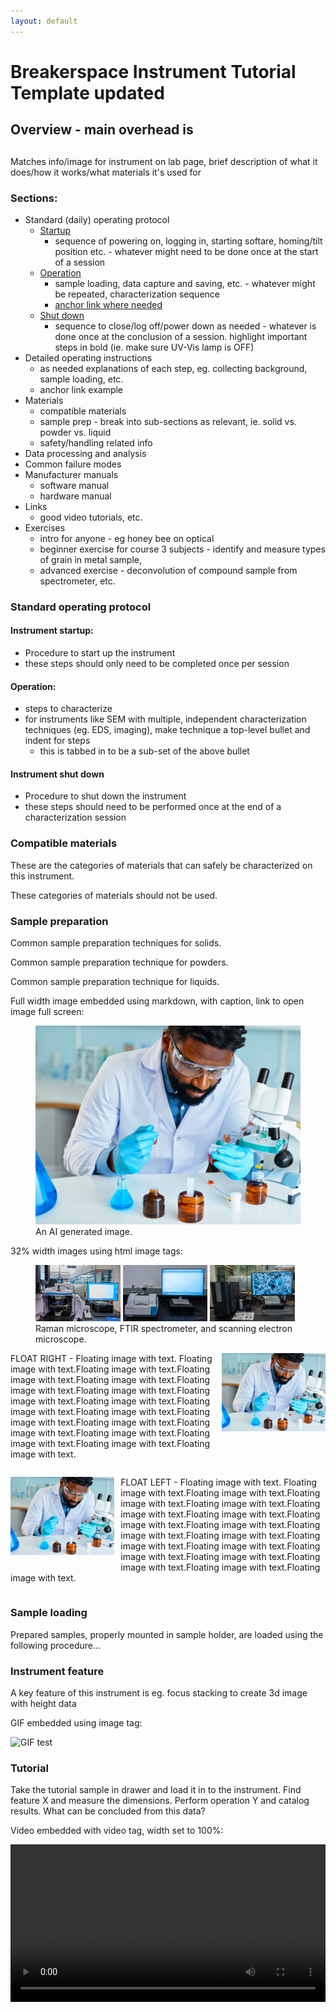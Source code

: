 ```yaml
---
layout: default
---
```

# Breakerspace Instrument Tutorial Template updated

## Overview - main overhead is <h2>

Matches info/image for instrument on lab page, brief description of what it does/how it works/what materials it's used for

### Sections:

* Standard (daily) operating protocol
	* [Startup](#startup)
		* sequence of powering on, logging in, starting softare, homing/tilt position etc. - whatever might need to be done once at the start of a session
	* [Operation](#operation)
		* sample loading, data capture and saving, etc. - whatever might be repeated, characterization sequence
		* [anchor link where needed](#link-example)
	* [Shut down](#shutdown)
		* sequence to close/log off/power down as needed - whatever is done once at the conclusion of a session. highlight important steps in bold (ie. make sure UV-Vis lamp is OFF)
* Detailed operating instructions
	* as needed explanations of each step, eg. collecting background, sample loading, etc.
	* <a name="link-example"></a> anchor link example
* Materials
	* compatible materials
	* sample prep - break into sub-sections as relevant, ie. solid vs. powder vs. liquid
	* safety/handling related info
* Data processing and analysis
* Common failure modes
* Manufacturer manuals
	* software manual
	* hardware manual
* Links
	* good video tutorials, etc.
* Exercises
	* intro for anyone - eg honey bee on optical
	* beginner exercise for course 3 subjects - identify and measure types of grain in metal sample, 
	* advanced exercise - deconvolution of compound sample from spectrometer, etc.

### Standard operating protocol

#### <a name="startup"></a> Instrument startup:

* Procedure to start up the instrument
* these steps should only need to be completed once per session

#### <a name="operation"></a> Operation: 

* steps to characterize
* for instruments like SEM with multiple, independent characterization techniques (eg. EDS, imaging), make technique a top-level bullet and indent for steps
	* this is tabbed in to be a sub-set of the above bullet

#### <a name="shutdown"></a> Instrument shut down

* Procedure to shut down the instrument
* these steps should need to be performed once at the end of a characterization session

### <a name="materials"></a> Compatible materials

These are the categories of materials that can safely be characterized on this instrument.

These categories of materials should not be used.

### <a name="sample-prep"></a> Sample preparation

Common sample preparation techniques for solids.

Common sample preparation technique for powders.

Common sample preparation technique for liquids.

Full width image embedded using markdown, with caption, link to open image full screen:

<figure>
	<a href="../assets/img/tutorials/template/ai-scientist.JPG" target="_parent"><img src="../assets/img/tutorials/template/ai-scientist.JPG" alt="An AI generated image."></a>
	<figcaption> An AI generated image. </figcaption>
</figure>


32% width images using html image tags:

<figure>
	<img src="../assets/img/raman.JPG" alt="Raman microscope" style="width:32%; margin:0"> 
	<img src="../assets/img/ftir.JPG" alt="FTIR spectrometer" style="width:32%; margin:0">
	<img src="../assets/img/sem2.JPG" alt="SEM" style="width:32%; margin:0">  
	<figcaption> Raman microscope, FTIR spectrometer, and scanning electron microscope. </figcaption>
</figure>



<img src="../assets/img/tutorials/template/ai-scientist.JPG" alt="AI generated scientist" style="width:33%; float:right; margin-left:10px; margin-bottom:1.4em;"> FLOAT RIGHT - Floating image with text. Floating image with text.Floating image with text.Floating image with text.Floating image with text.Floating image with text.Floating image with text.Floating image with text.Floating image with text.Floating image with text.Floating image with text.Floating image with text.Floating image with text.Floating image with text.Floating image with text.Floating image with text.Floating image with text.Floating image with text.  
<div style="clear:both;"></div>  
  

<img src="../assets/img/tutorials/template/ai-scientist.JPG" alt="AI generated scientist" style="width:33%; float:left; margin-right:10px; margin-bottom:1.4em;"> FLOAT LEFT - Floating image with text. Floating image with text.Floating image with text.Floating image with text.Floating image with text.Floating image with text.Floating image with text.Floating image with text.Floating image with text.Floating image with text.Floating image with text.Floating image with text.Floating image with text.Floating image with text.Floating image with text.Floating image with text.Floating image with text.Floating image with text.  
<div style="clear:both;"></div>  
  

### <a name="loading"></a> Sample loading

Prepared samples, properly mounted in sample holder, are loaded using the following procedure...

### <a name="feature1"></a> Instrument feature

A key feature of this instrument is eg. focus stacking to create 3d image with height data

GIF embedded using image tag:

![GIF test](../assets/video/raman-display-flip.GIF)

### <a name="tutorial"></a> Tutorial

Take the tutorial sample in drawer and load it in to the instrument. Find feature X and measure the dimensions. Perform operation Y and catalog results. What can be concluded from this data?

Video embedded with video tag, width set to 100%:

<video width="100%" controls>
  <source src="../assets/video/raman-display-flip.MOV" type="video/mp4">
Your browser does not support the video tag.
</video>

